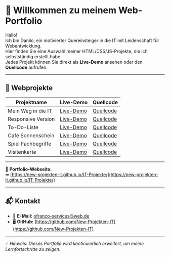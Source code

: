 # 🌟 Willkommen zu meinem Web-Portfolio

Hallo!  
Ich bin Danilo, ein motivierter Quereinsteiger in die IT mit Leidenschaft für Webentwicklung.  
Hier finden Sie eine Auswahl meiner HTML/CSS/JS-Projekte, die ich selbstständig erstellt habe.  
Jedes Projekt können Sie direkt als **Live-Demo** ansehen oder den **Quellcode** aufrufen.

---

## 📌 Webprojekte

| Projektname          | Live-Demo                                                                 | Quellcode                                                                 |
|----------------------|---------------------------------------------------------------------------|---------------------------------------------------------------------------|
| Mein Weg in die IT   | [Live-Demo](https://codepen.io/IT-Projekte/full/empEKyy)                   | [Quellcode](https://codepen.io/IT-Projekte/pen/empEKyy)                   |
| Responsive Version   | [Live-Demo](https://codepen.io/IT-Projekte/full/QwjqpWZ)                   | [Quellcode](https://codepen.io/IT-Projekte/pen/QwjqpWZ)                   |
| To-Do-Liste          | [Live-Demo](https://codepen.io/IT-Projekte/full/myeBeMr)                   | [Quellcode](https://codepen.io/IT-Projekte/pen/myeBeMr)                   |
| Café Sonnenschein    | [Live-Demo](https://codepen.io/IT-Projekte/full/QwjqwoW)                   | [Quellcode](https://codepen.io/IT-Projekte/pen/QwjqwoW)                   |
| Spiel Fachbegriffe   | [Live-Demo](https://codepen.io/IT-Projekte/full/EaVwxMx)                   | [Quellcode](https://codepen.io/IT-Projekte/pen/EaVwxMx)                   |
| Visitenkarte         | [Live-Demo](https://codepen.io/IT-Projekte/full/NPGaKjx)                   | [Quellcode](https://codepen.io/IT-Projekte/pen/NPGaKjx)                   |

---

📄 **Portfolio-Webseite:**  
➡ [https://new-projekten-it.github.io/IT-Projekte/](https://new-projekten-it.github.io/IT-Projekte/)

---

## 📬 Kontakt

- 📧 **E-Mail:** ofranco-services@web.de  
- 🖥 **GitHub:** [https://github.com/New-Projekten-IT](https://github.com/New-Projekten-IT)  

---

💡 *Hinweis: Dieses Portfolio wird kontinuierlich erweitert, um meine Lernfortschritte zu zeigen.*

